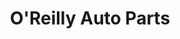 ---
title: "O'Reilly Auto Parts"
url: /racine/oreilly-auto-parts-douglas-avenue/
shop: car parts
---